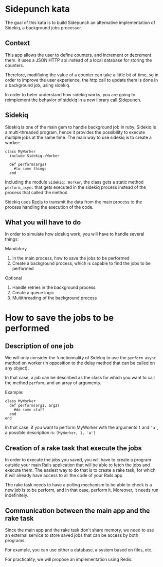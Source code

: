 # Sidepunch kata

The goal of this kata is to build Sidepunch an alternative implementation of Sidekiq, a background jobs processor.

## Context

This app allows the user to define counters, and increment or decrement them. It uses a JSON HTTP api instead of a local database for storing the counters.

Therefore, modifiying the value of a counter can take a little bit of time, so in order to improve the user experience, the http call to update them is done in a background job, using sidekiq.

In order to beter understand how sidekiq works, you are going to reimplement the behavior of sidekiq in a new library call Sidepunch.


## Sidekiq

Sidekiq is one of the main gem to handle background job in ruby. Sidekiq is a multi-threaded program, hence it provides the possibility to execute multiple jobs at the same time.
The main way to use sidekiq is to create a worker:

```
class MyWorker
  include Sidekiq::Worker

  def perform(args)
    #to some things
  end
```

Including the module `Sidekiq::Worker`, the class gets a static method `perform_async` that gets executed in the sidekiq process instead of the process that called the method.

Sidekiq uses [Redis](https://redis.io/) to transmit the data from the main process to the process handling the execution of the code.

## What you will have to do

In order to simulate how sidekiq work, you will have to handle several things:

Mandatory
1. In the main process, how to save the jobs to be performed
2. Create a background process, which is capable to find the jobs to be performed

Optional
1. Handle retries in the background process
2. Create a queue logic
3. Multithreading of the background process


# How to save the jobs to be performed

## Description of one job

We will only consider the functionnality of Sidekiq to use the `perform_async` method on worker (in opposition to the delay method that can be called on any object).

In that case, a job can be described as the class for which you want to call the method `perform`, and an array of arguments.

Example:

```
class MyWorker
  def perform(arg1, arg2)
    #do some stuff
  end
end
```

In that case, if you want to perform MyWorker with the arguments `1` and `'a'`, a possible description is:
`[MyWorker, 1, 'a']`

## Creation of a rake task that execute the jobs

In order to execute the jobs you saved, you will have to create a program outside your main Rails application that will be able to fetch the jobs and execute them.
The easiest way to do that is to create a rake task, for which it will already have access to all the code of your Rails app.

The rake task needs to have a polling mechanism to be able to check is a new job is to be perform, and in that case, perform it. Moreover, it needs run indefinitely.

## Communication between the main app and the rake task

Since the main app and the rake task don't share memory, we need to use an external service to store saved jobs that can be access by both programs.

For example, you can use either a database, a system based on files, etc.

For practicality, we will propose an implementation using Redis.
